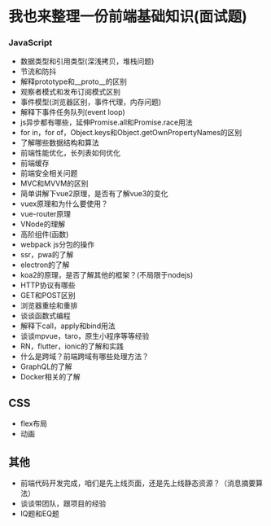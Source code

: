 # 我也来整理一份前端基础知识(面试题)

### JavaScript
-  数据类型和引用类型(深浅拷贝，堆栈问题)  
-  节流和防抖  
-  解释prototype和__proto__的区别  
-  观察者模式和发布订阅模式区别  
-  事件模型(浏览器区别，事件代理，内存问题)  
-  解释下事件任务队列(event loop)  
-  js异步都有哪些，延伸Promise.all和Promise.race用法  
-  for in，for of，Object.keys和Object.getOwnPropertyNames的区别  
-  了解哪些数据结构和算法  
-  前端性能优化，长列表如何优化  
-  前端缓存  
-  前端安全相关问题  
-  MVC和MVVM的区别  
-  简单讲解下vue2原理，是否有了解vue3的变化  
-  vuex原理和为什么要使用？  
-  vue-router原理  
-  VNode的理解  
-  高阶组件(函数)  
-  webpack js分包的操作  
-  ssr，pwa的了解  
-  electron的了解  
-  koa2的原理，是否了解其他的框架？(不局限于nodejs)  
-  HTTP协议有哪些  
-  GET和POST区别  
-  浏览器重绘和重排  
-  谈谈函数式编程  
-  解释下call，apply和bind用法  
-  谈谈mpvue，taro，原生小程序等等经验  
-  RN，flutter，ionic的了解和实践  
-  什么是跨域？前端跨域有哪些处理方法？  
-  GraphQL的了解  
-  Docker相关的了解  




## CSS
-  flex布局  
-  动画  


## 其他
-  前端代码开发完成，咱们是先上线页面，还是先上线静态资源？（消息摘要算法）  
-  谈谈带团队，跟项目的经验  
-  IQ题和EQ题  
